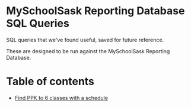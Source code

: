 # MySchoolSask Reporting Database SQL Queries
SQL queries that we've found useful, saved for future reference.

These are designed to be run against the MySchoolSask Reporting Database.

# Table of contents
 - [Find PPK to 6 classes with a schedule](find-pk-to-6-classes-with-a-schedule-set.sql)
